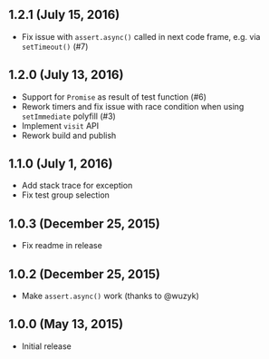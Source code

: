 ## 1.2.1 (July 15, 2016)

- Fix issue with `assert.async()` called in next code frame, e.g. via `setTimeout()` (#7)

## 1.2.0 (July 13, 2016)

- Support for `Promise` as result of test function (#6)
- Rework timers and fix issue with race condition when using `setImmediate` polyfill (#3)
- Implement `visit` API
- Rework build and publish

## 1.1.0 (July 1, 2016)

- Add stack trace for exception
- Fix test group selection

## 1.0.3 (December 25, 2015)

- Fix readme in release

## 1.0.2 (December 25, 2015)

- Make `assert.async()` work (thanks to @wuzyk)

## 1.0.0 (May 13, 2015)

- Initial release
